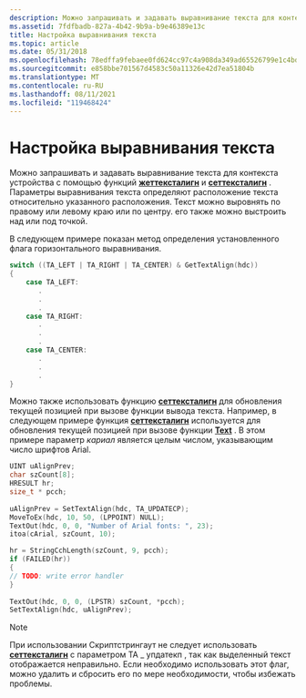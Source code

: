 ```yaml
---
description: Можно запрашивать и задавать выравнивание текста для контекста устройства с помощью функций Жеттексталигн и Сеттексталигн.
ms.assetid: 7fdfbadb-827a-4b42-9b9a-b9e46389e13c
title: Настройка выравнивания текста
ms.topic: article
ms.date: 05/31/2018
ms.openlocfilehash: 78edffa9febaee0fd624cc97c4a908da349ad65526799e1c4bd3450137b62a47
ms.sourcegitcommit: e858bbe701567d4583c50a11326e42d7ea51804b
ms.translationtype: MT
ms.contentlocale: ru-RU
ms.lasthandoff: 08/11/2021
ms.locfileid: "119468424"
---
```

# <a name="setting-the-text-alignment"></a>Настройка выравнивания текста

Можно запрашивать и задавать выравнивание текста для контекста устройства с помощью функций [**жеттексталигн**](/windows/desktop/api/Wingdi/nf-wingdi-gettextalign) и [**сеттексталигн**](/windows/desktop/api/Wingdi/nf-wingdi-settextalign) . Параметры выравнивания текста определяют расположение текста относительно указанного расположения. Текст можно выровнять по правому или левому краю или по центру. его также можно выстроить над или под точкой.

В следующем примере показан метод определения установленного флага горизонтального выравнивания.


```C++
switch ((TA_LEFT | TA_RIGHT | TA_CENTER) & GetTextAlign(hdc)) 
{ 
    case TA_LEFT: 
       . 
       . 
       . 
    case TA_RIGHT: 
       . 
       . 
       . 
    case TA_CENTER: 
       . 
       . 
       . 
} 
```



Можно также использовать функцию [**сеттексталигн**](/windows/desktop/api/Wingdi/nf-wingdi-settextalign) для обновления текущей позицией при вызове функции вывода текста. Например, в следующем примере функция [**сеттексталигн**](/windows/win32/api/wingdi/nf-wingdi-settextalign) используется для обновления текущей позицией при вызове функции [**Text**](/windows/desktop/api/Wingdi/nf-wingdi-textouta) . В этом примере параметр *кариал* является целым числом, указывающим число шрифтов Arial.


```C++
UINT uAlignPrev; 
char szCount[8];
HRESULT hr;
size_t * pcch; 
 
uAlignPrev = SetTextAlign(hdc, TA_UPDATECP); 
MoveToEx(hdc, 10, 50, (LPPOINT) NULL); 
TextOut(hdc, 0, 0, "Number of Arial fonts: ", 23); 
itoa(cArial, szCount, 10); 

hr = StringCchLength(szCount, 9, pcch);
if (FAILED(hr))
{
// TODO: write error handler 
}
 
TextOut(hdc, 0, 0, (LPSTR) szCount, *pcch); 
SetTextAlign(hdc, uAlignPrev); 
```



> [!Note]  
> При использовании Скриптстрингаут не следует использовать [**сеттексталигн**](/windows/win32/api/wingdi/nf-wingdi-settextalign) с параметром TA \_ упдатекп [](/windows/win32/api/usp10/nf-usp10-scriptstringout), так как выделенный текст отображается неправильно. Если необходимо использовать этот флаг, можно удалить и сбросить его по мере необходимости, чтобы избежать проблемы.

 

 

 

